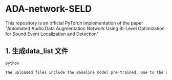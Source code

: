 # ADA-network-SELD
This repository is an official PyTorch implementation of the paper "Automated Audio Data Augmentation Network Using Bi-Level Optimization for Sound Event Localization and Detection"

## 1. 生成data_list 文件
```python
python 

The uploaded files include the Baseline model pre-trained. Due to the size limitation, the pre-model for CRNN10 is located at XXXX, and the pre-model for Resnet-Conformer is located at XXXX.

